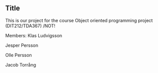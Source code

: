 ## Title

This is our project for the course Object oriented programming project (DIT212/TDA367) /NOT!

Members:
Klas Ludvigsson
 
Jesper Persson 

Olle Persson 

Jacob Torrång 